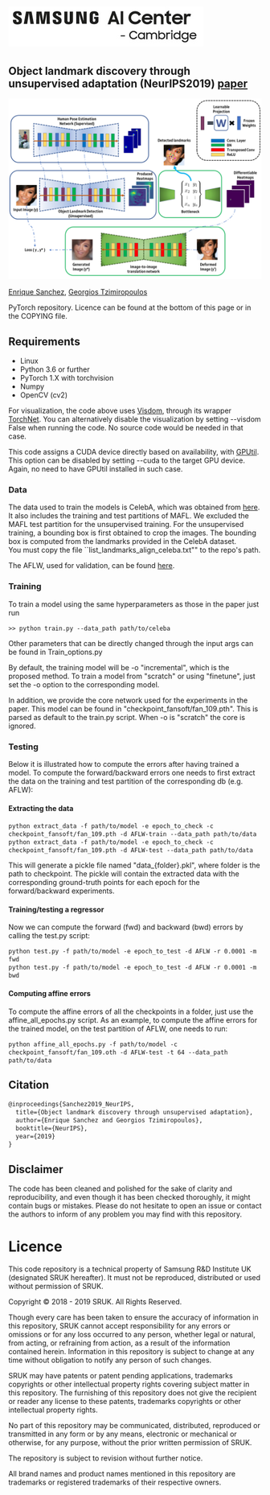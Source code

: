 # [![logo](SAIC_logo_black.jpg)](https://research.samsung.com/aicenter_cambridge)
## Object landmark discovery through unsupervised adaptation (NeurIPS2019) [paper](https://esanchezlozano.github.io/files/NeurIPS2019.pdf)

![logo](pipeline.png)

[Enrique Sanchez](http://esanchezlozano.github.io), [Georgios Tzimiropoulos](http://www.cs.nott.ac.uk/~pszyt/)

PyTorch repository. Licence can be found at the bottom of this page or in the COPYING file.

## Requirements
* Linux
* Python 3.6 or further 
* PyTorch 1.X with torchvision
* Numpy
* OpenCV (cv2)

For visualization, the code above uses [Visdom](https://github.com/facebookresearch/visdom), through its wrapper [TorchNet](https://github.com/pytorch/tnt). You can alternatively disable the visualization by setting --visdom False when running the code. No source code would be needed in that case. 

This code assigns a CUDA device directly based on availability, with [GPUtil](https://github.com/anderskm/gputil). This option can be disabled by setting --cuda to the target GPU device. Again, no need to have GPUtil installed in such case.

### Data

The data used to train the models is CelebA, which was obtained from [here](http://www.robots.ox.ac.uk/~vgg/research/unsupervised_landmarks/resources/celeba.zip). It also includes the training and test partitions of MAFL. We excluded the MAFL test partition for the unsupervised training. For the unsupervised training, a bounding box is first obtained to crop the images. The bounding box is computed from the landmarks provided in the CelebA dataset.  
You must copy the file ``list_landmarks_align_celeba.txt"" to the repo's path.

The AFLW, used for validation, can be found [here](http://www.robots.ox.ac.uk/~vgg/research/unsupervised_landmarks/resources/aflw_release-2.zip). 

### Training

To train a model using the same hyperparameters as those in the paper just run
```
>> python train.py --data_path path/to/celeba
```
Other parameters that can be directly changed through the input args can be found in Train_options.py

By default, the training model will be -o "incremental", which is the proposed method. To train a model from "scratch" or using "finetune", just set the -o option to the corresponding model. 

In addition, we provide the core network used for the experiments in the paper. This model can be found in "checkpoint_fansoft/fan_109.pth". This is parsed as default to the train.py script. When -o is "scratch" the core is ignored. 

### Testing

Below it is illustrated how to compute the errors after having trained a model. To compute the forward/backward errors one needs to first extract the data on the training and test partition of the corresponding db (e.g. AFLW):

#### Extracting the data

```
python extract_data -f path/to/model -e epoch_to_check -c checkpoint_fansoft/fan_109.pth -d AFLW-train --data_path path/to/data
python extract_data -f path/to/model -e epoch_to_check -c checkpoint_fansoft/fan_109.pth -d AFLW-test --data_path path/to/data
```

This will generate a pickle file named "data_{folder}.pkl", where folder is the path to checkpoint. The pickle will contain the extracted data with the corresponding ground-truth points for each epoch for the forward/backward experiments. 

#### Training/testing a regressor

Now we can compute the forward (fwd) and backward (bwd) errors by calling the test.py script:

```
python test.py -f path/to/model -e epoch_to_test -d AFLW -r 0.0001 -m fwd
python test.py -f path/to/model -e epoch_to_test -d AFLW -r 0.0001 -m bwd
```

#### Computing affine errors

To compute the affine errors of all the checkpoints in a folder, just use the affine_all_epochs.py script. As an example, to compute the affine errors for the trained model, on the test partition of AFLW, one needs to run:

```
python affine_all_epochs.py -f path/to/model -c checkpoint_fansoft/fan_109.oth -d AFLW-test -t 64 --data_path path/to/data
```


## Citation

```
@inproceedings{Sanchez2019_NeurIPS,
  title={Object landmark discovery through unsupervised adaptation},
  author={Enrique Sanchez and Georgios Tzimiropoulos},
  booktitle={NeurIPS},
  year={2019}
}
```

## Disclaimer

The code has been cleaned and polished for the sake of clarity and reproducibility, and even though it has been checked thoroughly, it might contain bugs or mistakes. Please do not hesitate to open an issue or contact the authors to inform of any problem you may find with this repository. 

# Licence

This code repository is a technical property of Samsung R&D Institute UK (designated SRUK hereafter). It must not be reproduced, distributed or used without permission of SRUK.

Copyright © 2018 - 2019 SRUK. All Rights Reserved.

Though every care has been taken to ensure the accuracy of information in this repository, SRUK cannot accept responsibility for any errors or omissions or for any loss occurred to any person, whether legal or natural, from acting, or refraining from action, as a result of the information contained herein. Information in this repository is subject to change at any time without obligation to notify any person of such changes.

SRUK may have patents or patent pending applications, trademarks copyrights or other intellectual property rights covering subject matter in this repository. The furnishing of this repository does not give the recipient or reader any license to these patents, trademarks copyrights or other intellectual property rights.

No part of this repository may be communicated, distributed, reproduced or transmitted in any form or by any means, electronic or mechanical or otherwise, for any purpose, without the prior written permission of SRUK.

The repository is subject to revision without further notice.

All brand names and product names mentioned in this repository are trademarks or registered trademarks of their respective owners.